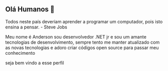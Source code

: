 ## Olá Humanos 👋

Todos neste país deveriam aprender a programar um computador, pois isto ensina a pensar. - Steve Jobs

Meu nome é Anderson sou desenvolvedor .NET jr e sou um amante tecnologias de desenvolvimento, sempre tento me manter atualizado com as novas tecnologias e adoro criar códigos open source para passar meu conhecimento

seja bem vindo a esse perfil


<!--
**And1zera/And1zera** is a ✨ _special_ ✨ repository because its `README.md` (this file) appears on your GitHub profile.

Here are some ideas to get you started:

- 🔭 I’m currently working on ...
- 🌱 I’m currently learning ...
- 👯 I’m looking to collaborate on ...
- 🤔 I’m looking for help with ...
- 💬 Ask me about ...
- 📫 How to reach me: ...
- 😄 Pronouns: ...
- ⚡ Fun fact: ...
-->
